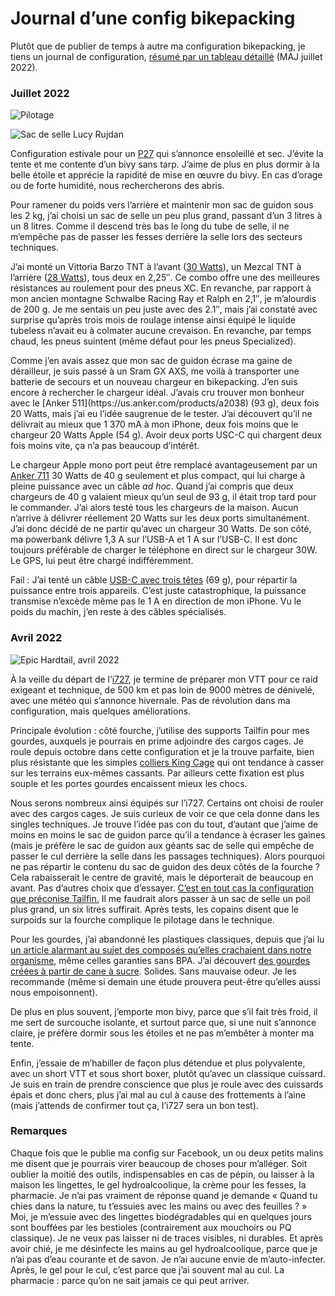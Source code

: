 # Journal d&#8217;une config bikepacking

Plutôt que de publier de temps à autre ma configuration bikepacking, je tiens un journal de configuration, [résumé par un tableau détaillé]((https://docs.google.com/spreadsheets/d/1Co6BJql8z7uWCvAokGcDrKaEyAMb-X_zLue6_id3nB4/edit?usp=sharing)) (MAJ juillet 2022).<span id="more-63784"></span>

<div class="iframe" id="iframe1"></div>

### Juillet 2022

![Pilotage](https://tcrouzet.com/images_tc/2022/03/IMG_7787.jpeg)

![Sac de selle Lucy Rujdan](https://tcrouzet.com/images_tc/2022/03/IMG_7785.jpeg)

Configuration estivale pour un [P27](https://tcrouzet.com/p27/) qui s’annonce ensoleillé et sec. J’évite la tente et me contente d’un bivy sans tarp. J’aime de plus en plus dormir à la belle étoile et apprécie la rapidité de mise en œuvre du bivy. En cas d’orage ou de forte humidité, nous rechercherons des abris.

Pour ramener du poids vers l’arrière et maintenir mon sac de guidon sous les 2 kg, j’ai choisi un sac de selle un peu plus grand, passant d’un 3 litres à un 8 litres. Comme il descend très bas le long du tube de selle, il ne m’empêche pas de passer les fesses derrière la selle lors des secteurs techniques.

J’ai monté un Vittoria Barzo TNT à l’avant ([30 Watts](https://www.bicyclerollingresistance.com/mtb-reviews/vittoria-barzo-tnt-g2-2019)), un Mezcal TNT à l’arrière ([28 Watts](https://www.bicyclerollingresistance.com/mtb-reviews/vittoria-mezcal-tnt-g2-2019)), tous deux en 2,25″. Ce combo offre une des meilleures résistances au roulement pour des pneus XC. En revanche, par rapport à mon ancien montagne Schwalbe Racing Ray et Ralph en 2,1″, je m’alourdis de 200 g. Je me sentais un peu juste avec des 2.1″, mais j’ai constaté avec surprise qu’après trois mois de roulage intense ainsi équipé le liquide tubeless n’avait eu à colmater aucune crevaison. En revanche, par temps chaud, les pneus suintent (même défaut pour les pneus Specialized).

<div class="iframe" id="iframe7"></div>
Comme j’en avais assez que mon sac de guidon écrase ma gaine de dérailleur, je suis passé à un Sram GX AXS, me voilà à transporter une batterie de secours et un nouveau chargeur en bikepacking. J’en suis encore à rechercher le chargeur idéal. J’avais cru trouver mon bonheur avec le [Anker 511](https://us.anker.com/products/a2038) (93 g), deux fois 20 Watts, mais j’ai eu l’idée saugrenue de le tester. J’ai découvert qu’il ne délivrait au mieux que 1 370 mA à mon iPhone, deux fois moins que le chargeur 20 Watts Apple (54 g). Avoir deux ports USC-C qui chargent deux fois moins vite, ça n’a pas beaucoup d’intérêt.

Le chargeur Apple mono port peut être remplacé avantageusement par un [Anker 711](https://us.anker.com/products/a2146?_pos=1&_sid=0e718e31e&_ss=r) 30 Watts de 40 g seulement et plus compact, qui lui charge à pleine puissance avec un câble *ad hoc*. Quand j’ai compris que deux chargeurs de 40 g valaient mieux qu’un seul de 93 g, il était trop tard pour le commander. J’ai alors testé tous les chargeurs de la maison. Aucun n’arrive à délivrer réellement 20 Watts sur les deux ports simultanément. J’ai donc décidé de ne partir qu’avec un chargeur 30 Watts. De son côté, ma powerbank délivre 1,3 A sur l’USB-A et 1 A sur l’USB-C. Il est donc toujours préférable de charger le téléphone en direct sur le chargeur 30W. Le GPS, lui peut être chargé indifféremment.

Fail : J’ai tenté un câble [USB-C avec trois têtes](https://www.amazon.fr/gp/product/B09N8RZP9Y/ref=ppx_yo_dt_b_asin_title_o02_s00?ie=UTF8&psc=1) (69 g), pour répartir la puissance entre trois appareils. C’est juste catastrophique, la puissance transmise n’excède même pas le 1 A en direction de mon iPhone. Vu le poids du machin, j’en reste à des câbles spécialisés.

### Avril 2022

![Epic Hardtail, avril 2022](https://tcrouzet.com/images_tc/2022/03/IMG_6462.jpeg)

À la veille du départ de l’[i727](https://tcrouzet.com/i727), je termine de préparer mon VTT pour ce raid exigeant et technique, de 500 km et pas loin de 9000 mètres de dénivelé, avec une météo qui s’annonce hivernale. Pas de révolution dans ma configuration, mais quelques améliorations.

Principale évolution : côté fourche, j’utilise des supports Tailfin pour mes gourdes, auxquels je pourrais en prime adjoindre des cargos cages. Je roule depuis octobre dans cette configuration et je la trouve parfaite, bien plus résistante que les simples [colliers King Cage](https://kingcage.com/products/universal-support-bolt) qui ont tendance à casser sur les terrains eux-mêmes cassants. Par ailleurs cette fixation est plus souple et les portes gourdes encaissent mieux les chocs.

Nous serons nombreux ainsi équipés sur l’i727. Certains ont choisi de rouler avec des cargos cages. Je suis curieux de voir ce que cela donne dans les singles techniques. Je trouve l’idée pas con du tout, d’autant que j’aime de moins en moins le sac de guidon parce qu’il a tendance à écraser les gaines (mais je préfère le sac de guidon aux géants sac de selle qui empêche de passer le cul derrière la selle dans les passages techniques). Alors pourquoi ne pas répartir le contenu du sac de guidon des deux côtés de la fourche ? Cela rabaisserait le centre de gravité, mais le déporterait de beaucoup en avant. Pas d’autres choix que d’essayer. [C’est en tout cas la configuration que préconise Tailfin.](https://www.tailfin.cc/product/cargo-cage-system/suspension-fork-mounts/sfm/?v=11aedd0e4327) Il me faudrait alors passer à un sac de selle un poil plus grand, un six litres suffirait. Après tests, les copains disent que le surpoids sur la fourche complique le pilotage dans le technique.

Pour les gourdes, j’ai abandonné les plastiques classiques, depuis que j’ai lu [un article alarmant au sujet des composés qu’elles crachaient dans notre organisme](https://newatlas.com/health-wellbeing/soft-plastic-bottles-chemicals-drinking-water/), même celles garanties sans BPA. J’ai découvert [des gourdes créées à partir de cane à sucre](https://www.vaude.com/en-INT/Company/Media/Media-Archives/2019/Eco-friendly-water-bottle-made-from-biobased-plastic). Solides. Sans mauvaise odeur. Je les recommande (même si demain une étude prouvera peut-être qu’elles aussi nous empoisonnent).

De plus en plus souvent, j’emporte mon bivy, parce que s’il fait très froid, il me sert de surcouche isolante, et surtout parce que, si une nuit s’annonce claire, je préfère dormir sous les étoiles et ne pas m’embêter à monter ma tente.

Enfin, j’essaie de m’habiller de façon plus détendue et plus polyvalente, avec un short VTT et sous short boxer, plutôt qu’avec un classique cuissard. Je suis en train de prendre conscience que plus je roule avec des cuissards épais et donc chers, plus j’ai mal au cul à cause des frottements à l’aine (mais j’attends de confirmer tout ça, l’i727 sera un bon test).

### Remarques

Chaque fois que le publie ma config sur Facebook, un ou deux petits malins me disent que je pourrais virer beaucoup de choses pour m’alléger. Soit oublier la moitié des outils, indispensables en cas de pépin, ou laisser à la maison les lingettes, le gel hydroalcoolique, la crème pour les fesses, la pharmacie. Je n’ai pas vraiment de réponse quand je demande « Quand tu chies dans la nature, tu t’essuies avec les mains ou avec des feuilles ? » Moi, je m’essuie avec des lingettes biodégradables qui en quelques jours sont bouffées par les bestioles (contrairement aux mouchoirs ou PQ classique). Je ne veux pas laisser ni de traces visibles, ni durables. Et après avoir chié, je me désinfecte les mains au gel hydroalcoolique, parce que je n’ai pas d’eau courante et de savon. Je n’ai aucune envie de m’auto-infecter. Après, le gel pour le cul, c’est parce que j’ai souvent mal au cul. La pharmacie : parce qu’on ne sait jamais ce qui peut arriver.